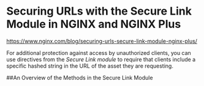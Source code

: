 Securing URLs with the Secure Link Module in NGINX and NGINX Plus
===

https://www.nginx.com/blog/securing-urls-secure-link-module-nginx-plus/

For additional protection against access by unauthorized clients, you can use directives from the *Secure Link module* to require that clients include a specific hashed string in the URL of the asset they are requesting.

##An Overview of the Methods in the Secure Link Module